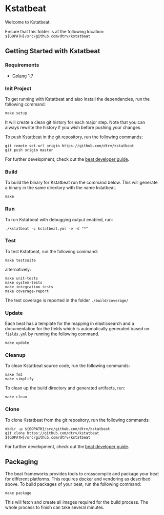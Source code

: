 # Kstatbeat

Welcome to Kstatbeat.

Ensure that this folder is at the following location:
`${GOPATH}/src/github.com/dtrv/kstatbeat`

## Getting Started with Kstatbeat

### Requirements

* [Golang](https://golang.org/dl/) 1.7

### Init Project
To get running with Kstatbeat and also install the
dependencies, run the following command:

```
make setup
```

It will create a clean git history for each major step. Note that you can always rewrite the history if you wish before pushing your changes.

To push Kstatbeat in the git repository, run the following commands:

```
git remote set-url origin https://github.com/dtrv/kstatbeat
git push origin master
```

For further development, check out the [beat developer guide](https://www.elastic.co/guide/en/beats/libbeat/current/new-beat.html).

### Build

To build the binary for Kstatbeat run the command below. This will generate a binary
in the same directory with the name kstatbeat.

```
make
```


### Run

To run Kstatbeat with debugging output enabled, run:

```
./kstatbeat -c kstatbeat.yml -e -d "*"
```


### Test

To test Kstatbeat, run the following command:

```
make testsuite
```

alternatively:
```
make unit-tests
make system-tests
make integration-tests
make coverage-report
```

The test coverage is reported in the folder `./build/coverage/`

### Update

Each beat has a template for the mapping in elasticsearch and a documentation for the fields
which is automatically generated based on `fields.yml` by running the following command.

```
make update
```


### Cleanup

To clean  Kstatbeat source code, run the following commands:

```
make fmt
make simplify
```

To clean up the build directory and generated artifacts, run:

```
make clean
```


### Clone

To clone Kstatbeat from the git repository, run the following commands:

```
mkdir -p ${GOPATH}/src/github.com/dtrv/kstatbeat
git clone https://github.com/dtrv/kstatbeat ${GOPATH}/src/github.com/dtrv/kstatbeat
```


For further development, check out the [beat developer guide](https://www.elastic.co/guide/en/beats/libbeat/current/new-beat.html).


## Packaging

The beat frameworks provides tools to crosscompile and package your beat for different platforms. This requires [docker](https://www.docker.com/) and vendoring as described above. To build packages of your beat, run the following command:

```
make package
```

This will fetch and create all images required for the build process. The whole process to finish can take several minutes.
